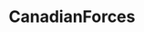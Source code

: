 ---
title: CanadianForces
crosslinks:
- canada
- navy
- AirForce
- canadaguns
- AdviceAnimals
- metacanada
- reactiongifs
- AskHistorians
- technology
- Drama
- modhelp
- keto
- ExpectationVsReality
- Military
- halifax
- Teleshits
- OldSchoolCool
- AskMen
---